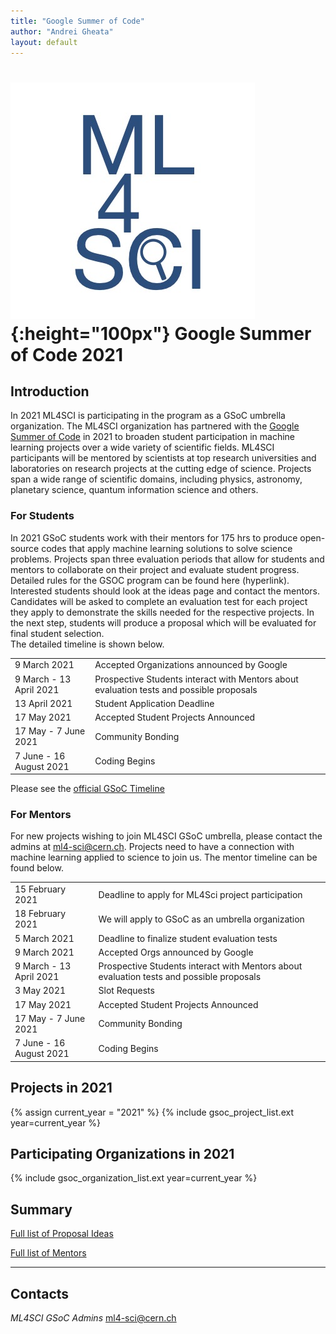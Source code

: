 ```yaml
---
title: "Google Summer of Code"
author: "Andrei Gheata"
layout: default
---
```


# ![ML4SCI](/images/CERN-HSF-GSoC-logo.png){:height="100px"} Google Summer of Code 2021

## Introduction

In 2021 ML4SCI is participating in the program as a GSoC umbrella organization.
The ML4SCI organization has partnered with the [Google Summer of Code](https://summerofcode.withgoogle.com) in 2021 to broaden student participation in machine learning projects over a wide variety of scientific fields.
ML4SCI participants will be mentored by scientists at top research universities and laboratories on research projects at the cutting edge of science.
Projects span a wide range of scientific domains, including physics, astronomy, planetary science, quantum information science and others.



### For Students


In 2021 GSoC students work with their mentors for 175 hrs to produce open-source codes that apply machine learning solutions to solve science problems. Projects span three evaluation periods that allow for students and mentors to collaborate on their project and evaluate student progress. Detailed rules for the GSOC program can be found here (hyperlink).
Interested students should look at the ideas page and contact the mentors. Candidates will be asked to complete an evaluation test for each project they apply to demonstrate the skills needed for the respective projects. In the next step, students will produce a proposal which will be evaluated for final student selection.  
The detailed timeline is shown below.

<table class="table table-hover table-striped">

  <tr>
    <td>9 March 2021</td>
    <td>Accepted Organizations announced by Google</td>
  </tr>

  <tr>
    <td>9 March - 13 April 2021</td>
    <td>Prospective Students interact with Mentors about evaluation tests and possible proposals</td>
  </tr>

  <tr>
    <td>13 April 2021</td>
    <td>Student Application Deadline</td>
  </tr>

  <tr>
    <td>17 May 2021</td>
    <td>Accepted Student Projects Announced</td>
  </tr>

  <tr>
    <td>17 May - 7 June 2021</td>
    <td>Community Bonding</td>
  </tr>

  <tr>
    <td>7 June - 16 August 2021</td>
    <td>Coding Begins</td>
  </tr>

</table>

Please see the [official GSoC Timeline](https://summerofcode.withgoogle.com/how-it-works/)

### For Mentors

For new projects wishing to join ML4SCI GSoC umbrella, please contact the admins at  [ml4-sci@cern.ch](mailto:ml4-sci@cern.ch). Projects need to have a connection with machine learning applied to science to join us. The mentor timeline can be found below. 

<table class="table table-hover table-striped">

<tr>
<td>15 February 2021</td>
<td>Deadline to apply for ML4Sci project participation</td>
</tr>

<tr>
<td>18 February 2021</td>
<td>We will apply to GSoC as an umbrella organization</td>
</tr>

<tr>
<td>5 March 2021</td>
<td>Deadline to finalize student evaluation tests</td>
</tr>

<tr>
<td>9 March 2021</td>
<td>Accepted Orgs announced by Google</td>
</tr>

<tr>
<td>9 March - 13 April 2021</td>
<td>Prospective Students interact with Mentors about evaluation tests and possible proposals</td>
</tr>

<tr>
<td>3 May 2021</td>
<td>Slot Requests</td>
</tr>

<tr>
<td>17 May 2021</td>
<td>Accepted Student Projects Announced</td>
</tr>

<tr>
<td>17 May - 7 June 2021</td>
<td>Community Bonding</td>
</tr>

<tr>
<td>7 June - 16 August 2021</td>
<td>Coding Begins</td>
</tr>

</table>

## Projects in 2021

{% assign current_year = "2021" %}
{% include gsoc_project_list.ext year=current_year %}

## Participating Organizations in 2021

{% include gsoc_organization_list.ext year=current_year %}

## Summary

[Full list of Proposal Ideas](/gsoc/2021/summary.html)

[Full list of Mentors](/gsoc/2021/mentors.html)

---

## Contacts

*ML4SCI GSoC Admins* [ml4-sci@cern.ch](mailto:ml4-sci@cern.ch)

